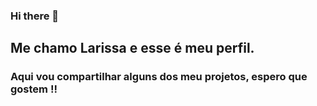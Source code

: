 ### Hi there 👋


##  Me chamo Larissa e esse é meu perfil.
### Aqui vou compartilhar alguns dos meu projetos, espero que gostem !!
